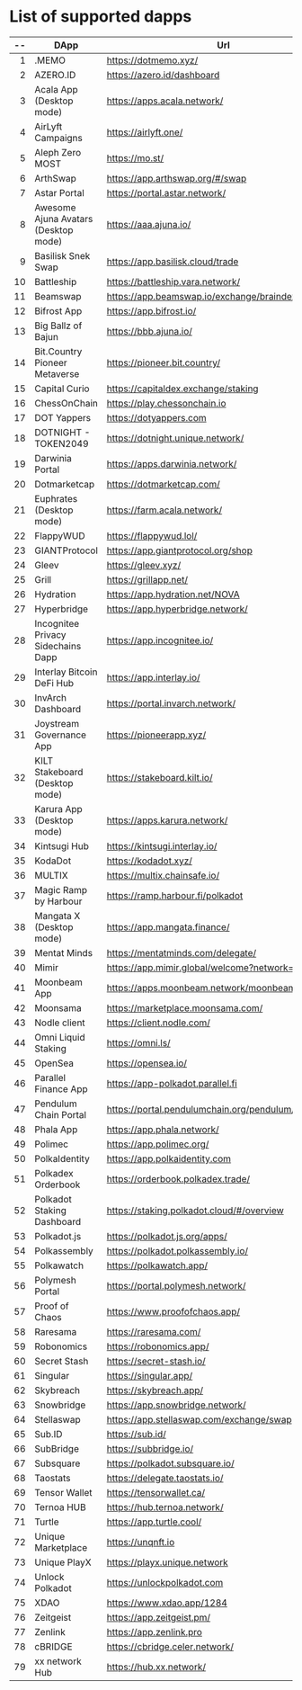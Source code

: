 
# List of supported dapps
| --  |                 DApp                 |                         Url                         |         Tags          |
| --: | ------------------------------------ | --------------------------------------------------- | --------------------- |
|   1 | .MEMO                                | https://dotmemo.xyz/                                | art                   |
|   2 | AZERO.ID                             | https://azero.id/dashboard                          | utilities             |
|   3 | Acala App (Desktop mode)             | https://apps.acala.network/                         | staking               |
|   4 | AirLyft Campaigns                    | https://airlyft.one/                                | social                |
|   5 | Aleph Zero MOST                      | https://mo.st/                                      | bridge,dex            |
|   6 | ArthSwap                             | https://app.arthswap.org/#/swap                     | dex,evm               |
|   7 | Astar Portal                         | https://portal.astar.network/                       | staking               |
|   8 | Awesome Ajuna Avatars (Desktop mode) | https://aaa.ajuna.io/                               | art,gaming            |
|   9 | Basilisk Snek Swap                   | https://app.basilisk.cloud/trade                    | bridge,dex            |
|  10 | Battleship                           | https://battleship.vara.network/                    | gaming                |
|  11 | Beamswap                             | https://app.beamswap.io/exchange/braindex           | dex,evm               |
|  12 | Bifrost App                          | https://app.bifrost.io/                             | staking               |
|  13 | Big Ballz of Bajun                   | https://bbb.ajuna.io/                               | art,gaming            |
|  14 | Bit.Country Pioneer Metaverse        | https://pioneer.bit.country/                        | art,staking,gaming    |
|  15 | Capital Curio                        | https://capitaldex.exchange/staking                 | staking               |
|  16 | ChessOnChain                         | https://play.chessonchain.io                        | gaming                |
|  17 | DOT Yappers                          | https://dotyappers.com                              | social                |
|  18 | DOTNIGHT - TOKEN2049                 | https://dotnight.unique.network/                    | social                |
|  19 | Darwinia Portal                      | https://apps.darwinia.network/                      | utilities             |
|  20 | Dotmarketcap                         | https://dotmarketcap.com/                           | social                |
|  21 | Euphrates (Desktop mode)             | https://farm.acala.network/                         | staking               |
|  22 | FlappyWUD                            | https://flappywud.lol/                              | gaming                |
|  23 | GIANTProtocol                        | https://app.giantprotocol.org/shop                  | utilities             |
|  24 | Gleev                                | https://gleev.xyz/                                  | social                |
|  25 | Grill                                | https://grillapp.net/                               | social                |
|  26 | Hydration                            | https://app.hydration.net/NOVA                      | bridge,dex,staking    |
|  27 | Hyperbridge                          | https://app.hyperbridge.network/                    | bridge                |
|  28 | Incognitee Privacy Sidechains Dapp   | https://app.incognitee.io/                          | utilities             |
|  29 | Interlay Bitcoin DeFi Hub            | https://app.interlay.io/                            | bridge,staking        |
|  30 | InvArch Dashboard                    | https://portal.invarch.network/                     | staking               |
|  31 | Joystream Governance App             | https://pioneerapp.xyz/                             | governance            |
|  32 | KILT Stakeboard (Desktop mode)       | https://stakeboard.kilt.io/                         | staking               |
|  33 | Karura App (Desktop mode)            | https://apps.karura.network/                        | staking               |
|  34 | Kintsugi Hub                         | https://kintsugi.interlay.io/                       | bridge,staking        |
|  35 | KodaDot                              | https://kodadot.xyz/                                | art                   |
|  36 | MULTIX                               | https://multix.chainsafe.io/                        | utilities             |
|  37 | Magic Ramp by Harbour                | https://ramp.harbour.fi/polkadot                    | utilities             |
|  38 | Mangata X (Desktop mode)             | https://app.mangata.finance/                        | staking               |
|  39 | Mentat Minds                         | https://mentatminds.com/delegate/                   | staking               |
|  40 | Mimir                                | https://app.mimir.global/welcome?network=polkadot   | utilities             |
|  41 | Moonbeam App                         | https://apps.moonbeam.network/moonbeam              | staking,utilities,evm |
|  42 | Moonsama                             | https://marketplace.moonsama.com/                   | art,evm               |
|  43 | Nodle client                         | https://client.nodle.com/                           | utilities             |
|  44 | Omni Liquid Staking                  | https://omni.ls/                                    | staking,evm           |
|  45 | OpenSea                              | https://opensea.io/                                 | art,evm               |
|  46 | Parallel Finance App                 | https://app-polkadot.parallel.fi                    | utilities             |
|  47 | Pendulum Chain Portal                | https://portal.pendulumchain.org/pendulum/dashboard | utilities,staking     |
|  48 | Phala App                            | https://app.phala.network/                          | staking               |
|  49 | Polimec                              | https://app.polimec.org/                            | utilities             |
|  50 | PolkaIdentity                        | https://app.polkaidentity.com                       | social,utilities      |
|  51 | Polkadex Orderbook                   | https://orderbook.polkadex.trade/                   | dex,utilities         |
|  52 | Polkadot Staking Dashboard           | https://staking.polkadot.cloud/#/overview           | staking,utilities     |
|  53 | Polkadot.js                          | https://polkadot.js.org/apps/                       | utilities             |
|  54 | Polkassembly                         | https://polkadot.polkassembly.io/                   | governance            |
|  55 | Polkawatch                           | https://polkawatch.app/                             | utilities             |
|  56 | Polymesh Portal                      | https://portal.polymesh.network/                    | utilities,staking     |
|  57 | Proof of Chaos                       | https://www.proofofchaos.app/                       | art,governance        |
|  58 | Raresama                             | https://raresama.com/                               | art,evm               |
|  59 | Robonomics                           | https://robonomics.app/                             | utilities             |
|  60 | Secret Stash                         | https://secret-stash.io/                            | art                   |
|  61 | Singular                             | https://singular.app/                               | art                   |
|  62 | Skybreach                            | https://skybreach.app/                              | evm,gaming            |
|  63 | Snowbridge                           | https://app.snowbridge.network/                     | bridge                |
|  64 | Stellaswap                           | https://app.stellaswap.com/exchange/swap            | bridge,dex,evm        |
|  65 | Sub.ID                               | https://sub.id/                                     | utilities             |
|  66 | SubBridge                            | https://subbridge.io/                               | bridge,evm            |
|  67 | Subsquare                            | https://polkadot.subsquare.io/                      | governance            |
|  68 | Taostats                             | https://delegate.taostats.io/                       | staking               |
|  69 | Tensor Wallet                        | https://tensorwallet.ca/                            | utilities,staking     |
|  70 | Ternoa HUB                           | https://hub.ternoa.network/                         | staking               |
|  71 | Turtle                               | https://app.turtle.cool/                            | bridge                |
|  72 | Unique Marketplace                   | https://unqnft.io                                   | gaming,art            |
|  73 | Unique PlayX                         | https://playx.unique.network                        | gaming                |
|  74 | Unlock Polkadot                      | https://unlockpolkadot.com                          | social                |
|  75 | XDAO                                 | https://www.xdao.app/1284                           | bridge,dex,evm        |
|  76 | Zeitgeist                            | https://app.zeitgeist.pm/                           | utilities             |
|  77 | Zenlink                              | https://app.zenlink.pro                             | dex                   |
|  78 | cBRIDGE                              | https://cbridge.celer.network/                      | dex,evm               |
|  79 | xx network Hub                       | https://hub.xx.network/                             | utilities             |
